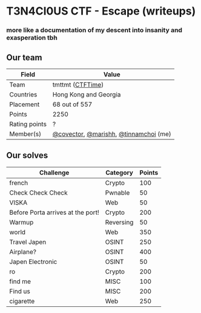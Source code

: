 # T3N4CI0US CTF - Escape (writeups)

### more like a documentation of my descent into insanity and exasperation tbh

## Our team

| Field         | Value                                                                                                                               |
| ------------- | ----------------------------------------------------------------------------------------------------------------------------------- |
| Team          | tmttmt ([CTFTime](https://ctftime.org/team/195493))                                                                                 |
| Countries     | Hong Kong and Georgia                                                                                                               |
| Placement     | 68 out of 557                                                                                                                       |
| Points        | 2250                                                                                                                                |
| Rating points | ?                                                                                                                                   |
| Member(s)     | [@covector](https://github.com/covector), [@marishh](https://github.com/marishh), [@tinnamchoi](https://github.com/tinnamchoi) (me) |

## Our solves

| Challenge                         | Category  | Points |
| --------------------------------- | --------- | ------ |
| french                            | Crypto    | 100    |
| Check Check Check                 | Pwnable   | 50     |
| VISKA                             | Web       | 50     |
| Before Porta arrives at the port! | Crypto    | 200    |
| Warmup                            | Reversing | 50     |
| world                             | Web       | 350    |
| Travel Japen                      | OSINT     | 250    |
| Airplane?                         | OSINT     | 400    |
| Japen Electronic                  | OSINT     | 50     |
| ro                                | Crypto    | 200    |
| find me                           | MISC      | 100    |
| Find us                           | MISC      | 200    |
| cigarette                         | Web       | 250    |
